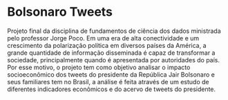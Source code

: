 # Bolsonaro Tweets
Projeto final da disciplina de fundamentos de ciência dos dados ministrada pelo professor Jorge Poco. Em uma era de alta conectividade e um crescimento da polarização política em diversos países da América, a grande quantidade de informação disseminada é capaz de transformar a sociedade, principalmente quando é apresentada por autoridades do país. Por esse motivo, o projeto tem como objetivo analisar o impacto socioeconômico dos tweets do presidente da República Jair Bolsonaro e seus familiares tem no Brasil, a análise é feita através de um estudo de diferentes indicadores econômicos e do acervo de tweets do presidente.
